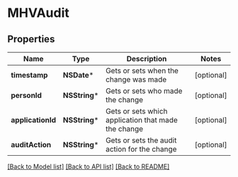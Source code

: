 # MHVAudit

## Properties
Name | Type | Description | Notes
------------ | ------------- | ------------- | -------------
**timestamp** | **NSDate*** | Gets or sets when the change was made | [optional] 
**personId** | **NSString*** | Gets or sets who made the change | [optional] 
**applicationId** | **NSString*** | Gets or sets which application that made the change | [optional] 
**auditAction** | **NSString*** | Gets or sets the audit action for the change | [optional] 

[[Back to Model list]](../README.md#documentation-for-models) [[Back to API list]](../README.md#documentation-for-api-endpoints) [[Back to README]](../README.md)


